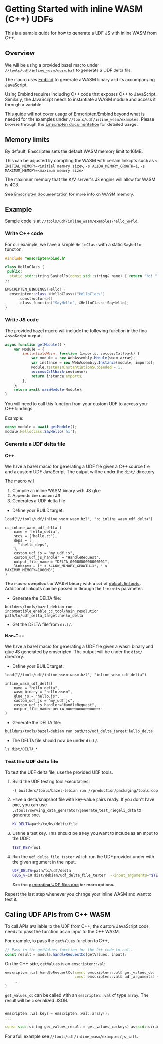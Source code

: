 # Getting Started with inline WASM (C++) UDFs

This is a sample guide for how to generate a UDF JS with inline WASM from C++.

## Overview

We will be using a provided bazel macro under
[`//tools/udf/inline_wasm/wasm.bzl`](/tools/udf/inline_wasm/wasm.bzl) to generate a UDF delta file.

The macro uses
[Embind](https://emscripten.org/docs/porting/connecting_cpp_and_javascript/embind.html) to generate
a WASM binary and its accompanying JavaScript.

Using Embind requires including C++ code that exposes C++ to JavaScript. Similarly, the JavaScript
needs to instantiate a WASM module and access it through a variable.

This guide will not cover usage of Emscripten/Embind beyond what is needed for the examples under
`//tools/udf/inline_wasm/examples`. Please browse through the
[Emscripten documentation](https://emscripten.org/docs/introducing_emscripten/index.html) for
detailed usage.

## Memory limits

By default, Emscripten sets the default WASM memory limit to 16MB.

This can be adjusted by compiling the WASM with certain linkopts such as
`s INITIAL_MEMORY=<initial memory size>`, `-s ALLOW_MEMORY_GROWTH=1`,
`-s MAXIMUM_MEMORY=<maximum memory size>`

The maximum memory that the K/V server's JS engine will allow for WASM is 4GB.

See
[Emscripten documentation](https://emscripten.org/docs/api_reference/module.html?highlight=initial_memory#Module.wasmMemory)
for more info on WASM memory.

## Example

Sample code is at `//tools/udf/inline_wasm/examples/hello_world`.

### Write C++ code

For our example, we have a simple `HelloClass` with a static `SayHello` function.

```C++
#include "emscripten/bind.h"

class HelloClass {
 public:
  static std::string SayHello(const std::string& name) { return "Yo! " + name; }
};

EMSCRIPTEN_BINDINGS(Hello) {
  emscripten::class_<HelloClass>("HelloClass")
      .constructor<>()
      .class_function("SayHello", &HelloClass::SayHello);
}
```

### Write JS code

The provided bazel macro will include the following function in the final JavaScript output.

```javascript
async function getModule() {
    var Module = {
        instantiateWasm: function (imports, successCallback) {
            var module = new WebAssembly.Module(wasm_array);
            var instance = new WebAssembly.Instance(module, imports);
            Module.testWasmInstantiationSucceeded = 1;
            successCallback(instance);
            return instance.exports;
        },
    };
    return await wasmModule(Module);
}
```

You will need to call this function from your custom UDF to access your C++ bindings.

Example:

```javascript
const module = await getModule();
module.HelloClass.SayHello('hi');
```

### Generate a UDF delta file

#### C++

We have a bazel macro for generating a UDF file given a C++ source file and a custom UDF JavaScript.
The output will be under the `dist/` directory.

The macro will

1. Compile an inline WASM binary with JS glue
2. Appends the custom JS
3. Generates a UDF delta file

-   Define your BUILD target:

```bazel
load("//tools/udf/inline_wasm:wasm.bzl", "cc_inline_wasm_udf_delta")

cc_inline_wasm_udf_delta (
    name = "hello_delta",
    srcs = ["hello.cc"],
    deps = [
      ":hello_deps",
    ],
    custom_udf_js = "my_udf.js",
    custom_udf_js_handler = "HandleRequest",
    output_file_name = "DELTA_0000000000000001",
    linkopts = ["-s ALLOW_MEMORY_GROWTH=1", "-s MAXIMUM_MEMORY=1000MB"]
)
```

The macro compiles the WASM binary with a set of
[default linkopts](https://github.com/privacysandbox/data-plane-shared-libraries/blob/dad1d78eaffc0e74eb70090cb3a5560166d5f4c6/build_defs/cc/wasm.bzl#L18).
Additional linkopts can be passed in through the `linkopts` parameter.

-   Generate the DELTA file:

```shell
builders/tools/bazel-debian run --incompatible_enable_cc_toolchain_resolution path/to/udf_delta_target:hello_delta
```

-   Get the DELTA file from `dist/`.

#### Non-C++

We have a bazel macro for generating a UDF file given a wasm binary and glue JS generated by
emscripten. The output will be under the `dist/` directory.

-   Define your BUILD target:

```bazel
load("//tools/udf/inline_wasm:wasm.bzl", "inline_wasm_udf_delta")

inline_wasm_udf_delta(
    name = "hello_delta",
    wasm_binary = "hello.wasm",
    glue_js = "hello.js",
    custom_udf_js = "my_udf.js",
    custom_udf_js_handler="HandleRequest",
    output_file_name="DELTA_0000000000000005"
)
```

-   Generate the DELTA file:

```shell
builders/tools/bazel-debian run path/to/udf_delta_target:hello_delta
```

-   The DELTA file should now be under `dist/`.

```shell
ls dist/DELTA_*
```

### Test the UDF delta file

To test the UDF delta file, use the provided UDF tools.

1. Build the UDF testing tool executables:

    ```sh
    -$ builders/tools/bazel-debian run //production/packaging/tools:copy_to_dist_udf
    ```

1. Have a delta/snapshot file with key-value pairs ready. If you don't have one, you can use
   `./tools/serving_data_generator/generate_test_riegeli_data` to generate one.

    ```sh
    KV_DELTA=path/to/kv/delta/file
    ```

1. Define a test key. This should be a key you want to include as an input to the UDF:

    ```sh
    TEST_KEY=foo1
    ```

1. Run the `udf_delta_file_tester` which run the UDF provided under with the given argument in the
   input.

    ```sh
    UDF_DELTA=path/to/udf/delta
    GLOG_v=10 dist/debian/udf_delta_file_tester  --input_arguments="$TEST_KEY" --kv_delta_file_path="$KV_DELTA" --udf_delta_file_path="$UDF_DELTA"
    ```

    See the [generating UDF files doc](./generating_udf_files.md#3-test-the-udf-delta-file) for more
    options.

Repeat the last step whenever you change your inline WASM and want to test it.

## Calling UDF APIs from C++ WASM

To call APIs available to the UDF from C++, the custom JavaScript code needs to pass the function as
an input to the C++ WASM.

For example, to pass the `getValues` function to C++,

```javascript
// Pass in the getValues function for the C++ code to call.
const result = module.handleRequestCc(getValues, input);
```

On the C++ side, `getValues` is an `emscripten::val`:

```C++
emscripten::val handleRequestCc(const emscripten::val& get_values_cb,
                                const emscripten::val& udf_arguments) {
    ...
}
```

`get_values_cb` can be called with an `emscripten::val` of type `array`. The result will be a
serialized JSON.

```C++

emscripten::val keys = emscripten::val::array();
...

const std::string get_values_result = get_values_cb(keys).as<std::string>();

```

For a full example see `//tools/udf/inline_wasm/examples/js_call`.
